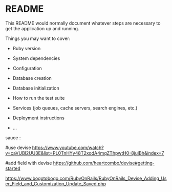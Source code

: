 # README



This README would normally document whatever steps are necessary to get the
application up and running.

Things you may want to cover:

* Ruby version

* System dependencies

* Configuration

* Database creation

* Database initialization

* How to run the test suite

* Services (job queues, cache servers, search engines, etc.)

* Deployment instructions

* ...


sauce :

#use devise
https://www.youtube.com/watch?v=caVUBl2UU3E&list=PL0TnHYy48T2xodA4mqZThpwtH0-8julBh&index=7


#add field with devise
https://github.com/heartcombo/devise#getting-started


https://www.bogotobogo.com/RubyOnRails/RubyOnRails_Devise_Adding_User_Field_and_Customization_Update_Saved.php
